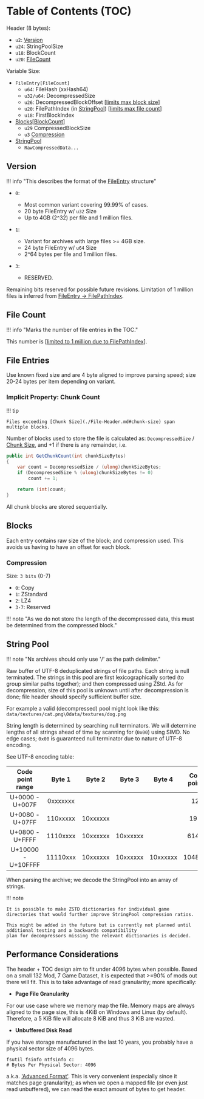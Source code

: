 # Table of Contents (TOC)

Header (8 bytes):

- `u2`: [Version](#version)
- `u24`: StringPoolSize
- `u18`: BlockCount
- `u20`: [FileCount](#file-count)

Variable Size:

- `FileEntry[FileCount]`
    - `u64`: FileHash (xxHash64)
    - `u32/u64`: DecompressedSize
    - `u26`: DecompressedBlockOffset [[limits max block size](./File-Header.md#block-size)]
    - `u20`: FilePathIndex (in [StringPool](#string-pool)) [[limits max file count](./File-Header.md#versionvariant)]
    - `u18`: FirstBlockIndex
- [Blocks[BlockCount]](#blocks)
    - `u29` CompressedBlockSize
    - `u3` [Compression](#compression)
- [StringPool](#string-pool)
    - `RawCompressedData...`

## Version

!!! info "This describes the format of the [FileEntry](#file-entries) structure"

- `0`:
    - Most common variant covering 99.99% of cases.
    - 20 byte FileEntry w/ `u32` Size
    - Up to 4GB (2^32) per file and 1 million files.

- `1`:
    - Variant for archives with large files >= 4GB size.
    - 24 byte FileEntry w/ `u64` Size
    - 2^64 bytes per file and 1 million files.

- `3`:
    - RESERVED.

Remaining bits reserved for possible future revisions.
Limitation of 1 million files is inferred from [FileEntry -> FilePathIndex](./Table-Of-Contents.md).

## File Count

!!! info "Marks the number of file entries in the TOC."

This number is [[limited to 1 million due to FilePathIndex](#version)].

## File Entries

Use known fixed size and are 4 byte aligned to improve parsing speed; size 20-24 bytes per item depending on variant.

### Implicit Property: Chunk Count

!!! tip

    Files exceeding [Chunk Size](./File-Header.md#chunk-size) span multiple blocks.

Number of blocks used to store the file is calculated as: `DecompressedSize` / [Chunk Size](./File-Header.md#chunk-size),
and +1 if there is any remainder, i.e.

```csharp
public int GetChunkCount(int chunkSizeBytes)
{
    var count = DecompressedSize / (ulong)chunkSizeBytes;
    if (DecompressedSize % (ulong)chunkSizeBytes != 0)
        count += 1;

    return (int)count;
}
```

All chunk blocks are stored sequentially.

## Blocks

Each entry contains raw size of the block; and compression used. This avoids us having to have an offset for each block.

### Compression

Size: `3 bits` (0-7)

- `0`: Copy
- `1`: ZStandard
- `2`: LZ4
- `3-7`: Reserved

!!! note "As we do not store the length of the decompressed data, this must be determined from the compressed block."

## String Pool

!!! note "Nx archives should only use '/' as the path delimiter."

Raw buffer of UTF-8 deduplicated strings of file paths. Each string is null terminated.
The strings in this pool are first lexicographically sorted (to group similar paths together); and then compressed using ZStd.
As for decompression, size of this pool is unknown until after decompression is done; file header should specify sufficient buffer size.

For example a valid (decompressed) pool might look like this:
`data/textures/cat.png\0data/textures/dog.png`

String length is determined by searching null terminators. We will determine lengths of all strings ahead of time by scanning
for (`0x00`) using SIMD. No edge cases; `0x00` is guaranteed null terminator due to nature of UTF-8 encoding.

See UTF-8 encoding table:

|  Code point range  |  Byte 1  |  Byte 2  |  Byte 3  |  Byte 4  | Code points |
|:------------------:|:--------:|:--------:|:--------:|:--------:|:-----------:|
|  U+0000 - U+007F   | 0xxxxxxx |          |          |          |     128     |
|  U+0080 - U+07FF   | 110xxxxx | 10xxxxxx |          |          |    1920     |
|  U+0800 - U+FFFF   | 1110xxxx | 10xxxxxx | 10xxxxxx |          |    61440    |
| U+10000 - U+10FFFF | 11110xxx | 10xxxxxx | 10xxxxxx | 10xxxxxx |   1048576   |

When parsing the archive; we decode the StringPool into an array of strings.

!!! note

    It is possible to make ZSTD dictionaries for individual game directories that would further improve StringPool compression ratios.

    This might be added in the future but is currently not planned until additional testing and a backwards compatibility
    plan for decompressors missing the relevant dictionaries is decided.

## Performance Considerations

The header + TOC design aim to fit under 4096 bytes when possible. Based on a small 132 Mod, 7 Game Dataset, it is expected that >=90% of
mods out there will fit. This is to take advantage of read granularity; more specifically:

- **Page File Granularity**

For our use case where we memory map the file. Memory maps are always aligned to the page size, this is 4KiB on Windows and Linux (by default).
Therefore, a 5 KiB file will allocate 8 KiB and thus 3 KiB are wasted.

- **Unbuffered Disk Read**

If you have storage manufactured in the last 10 years, you probably have a physical sector size of 4096 bytes.

```pwsh
fsutil fsinfo ntfsinfo c:
# Bytes Per Physical Sector: 4096
```

a.k.a. ['Advanced Format'](https://learn.microsoft.com/en-us/windows/win32/fileio/file-buffering#alignment-and-file-access-requirements).
This is very convenient (especially since it matches page granularity); as when we open a mapped file (or even just read unbuffered),
we can read the exact amount of bytes to get header.
